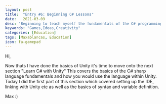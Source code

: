 ```yaml
---
layout: post
title:  "Entry #6: Beginning C# Lessons"
date:   2021-03-09
desc: "Beginning to teach myself the fundamentals of the C# programming language"
keywords: "Games,Ideas,Creativity"
categories: [Education]
tags: [Maxablancas, Education]
icon: fa-gamepad
---
```



Hi,

Now thats I have done the basics of Unity it's time to move onto the next section "Learn C# with Unity" This covers the basics of the C# sharp language fundamentals and how you would use the language within Unity. Today I did the first part of this section which covered setting up the IDE, linking with Unity etc as well as the basics of syntax and variable definition.

Max :)  

